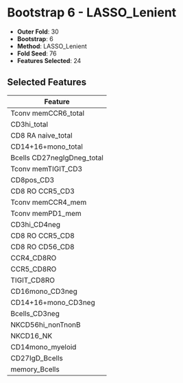 # Bootstrap 6 - LASSO_Lenient

- **Outer Fold**: 30
- **Bootstrap**: 6
- **Method**: LASSO_Lenient
- **Fold Seed**: 76
- **Features Selected**: 24

## Selected Features

| Feature |
|---------|
| Tconv memCCR6_total |
| CD3hi_total |
| CD8 RA naive_total |
| CD14+16+mono_total |
| Bcells CD27negIgDneg_total |
| Tconv memTIGIT_CD3 |
| CD8pos_CD3 |
| CD8 RO CCR5_CD3 |
| Tconv memCCR4_mem |
| Tconv memPD1_mem |
| CD3hi_CD4neg |
| CD8 RO CCR5_CD8 |
| CD8 RO CD56_CD8 |
| CCR4_CD8RO |
| CCR5_CD8RO |
| TIGIT_CD8RO |
| CD16mono_CD3neg |
| CD14+16+mono_CD3neg |
| Bcells_CD3neg |
| NKCD56hi_nonTnonB |
| NKCD16_NK |
| CD14mono_myeloid |
| CD27IgD_Bcells |
| memory_Bcells |
